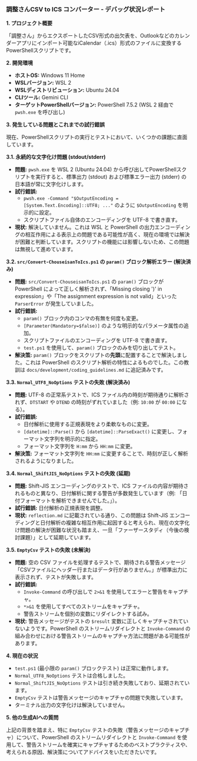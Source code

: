 ### **調整さんCSV to ICS コンバーター - デバッグ状況レポート**

**1. プロジェクト概要**

「調整さん」からエクスポートしたCSV形式の出欠表を、Outlookなどのカレンダーアプリにインポート可能なiCalendar（.ics）形式のファイルに変換するPowerShellスクリプトです。

**2. 開発環境**

*   **ホストOS:** Windows 11 Home
*   **WSLバージョン:** WSL 2
*   **WSLディストリビューション:** Ubuntu 24.04
*   **CLIツール:** Gemini CLI
*   **ターゲットPowerShellバージョン:** PowerShell 7.5.2 (WSL 2 経由で `pwsh.exe` を呼び出し)

**3. 発生している問題とこれまでの試行錯誤**

現在、PowerShellスクリプトの実行とテストにおいて、いくつかの課題に直面しています。

**3.1. 永続的な文字化け問題 (stdout/stderr)**

*   **問題:** `pwsh.exe` を WSL 2 (Ubuntu 24.04) から呼び出してPowerShellスクリプトを実行すると、標準出力 (stdout) および標準エラー出力 (stderr) の日本語が常に文字化けします。
*   **試行錯誤:**
    *   `pwsh.exe -Command "$OutputEncoding = [System.Text.Encoding]::UTF8; ..."` のように `$OutputEncoding` を明示的に設定。
    *   スクリプトファイル自体のエンコーディングを UTF-8 で書き直す。
*   **現状:** 解決していません。これは WSL と PowerShell の出力エンコーディングの相互作用による表示上の問題である可能性が高く、現在の環境では解決が困難と判断しています。スクリプトの機能には影響しないため、この問題は無視して進めています。

**3.2. `src/Convert-ChouseisanToIcs.ps1` の `param()` ブロック解析エラー (解決済み)**

*   **問題:** `src/Convert-ChouseisanToIcs.ps1` の `param()` ブロックが PowerShell によって正しく解析されず、「Missing closing ')' in expression」や「The assignment expression is not valid」といった `ParserError` が発生していました。
*   **試行錯誤:**
    *   `param()` ブロック内のコンマの有無を何度も変更。
    *   `[Parameter(Mandatory=$false)]` のような明示的なパラメータ属性の追加。
    *   スクリプトファイルのエンコーディングを UTF-8 で書き直す。
    *   `test.ps1` を使用して、`param()` ブロックのみを切り出してテスト。
*   **解決策:** `param()` ブロックをスクリプトの**先頭**に配置することで解決しました。これは PowerShell のスクリプト解析の特性によるものでした。この教訓は `docs/development/coding_guidelines.md` に追記済みです。

**3.3. `Normal_UTF8_NoOptions` テストの失敗 (解決済み)**

*   **問題:** UTF-8 の正常系テストで、ICS ファイル内の時刻が期待通りに解析されず、`DTSTART` や `DTEND` の時刻がずれていました（例: `10:00` が `00:00` になる）。
*   **試行錯誤:**
    *   日付解析に使用する正規表現をより柔軟なものに変更。
    *   `[datetime]::Parse()` から `[datetime]::ParseExact()` に変更し、フォーマット文字列を明示的に指定。
    *   フォーマット文字列を `H:mm` から `HH:mm` に変更。
*   **解決策:** フォーマット文字列を `HH:mm` に変更することで、時刻が正しく解析されるようになりました。

**3.4. `Normal_ShiftJIS_NoOptions` テストの失敗 (延期)**

*   **問題:** Shift-JIS エンコーディングのテストで、ICS ファイルの内容が期待されるものと異なり、日付解析に関する警告が多数発生しています（例: 「日付フォーマットを解析できませんでした。」）。
*   **試行錯誤:** 日付解析の正規表現を調整。
*   **現状:** `reflection.md` に記載されている通り、この問題は Shift-JIS エンコーディングと日付解析の複雑な相互作用に起因すると考えられ、現在の文字化け問題の解決が困難な状況も踏まえ、一旦「ファーザースタディ（今後の検討課題）」として延期しています。

**3.5. `EmptyCsv` テストの失敗 (未解決)**

*   **問題:** 空の CSV ファイルを処理するテストで、期待される警告メッセージ「CSVファイルにヘッダー行またはデータ行がありません。」が標準出力に表示されず、テストが失敗します。
*   **試行錯誤:**
    *   `Invoke-Command` の呼び出しで `2>&1` を使用してエラーと警告をキャプチャ。
    *   `*>&1` を使用してすべてのストリームをキャプチャ。
    *   警告ストリームを個別の変数にリダイレクトする試み。
*   **現状:** 警告メッセージがテストの `$result` 変数に正しくキャプチャされていないようです。PowerShell のストリームリダイレクトと `Invoke-Command` の組み合わせにおける警告ストリームのキャプチャ方法に問題がある可能性があります。

**4. 現在の状況**

*   `test.ps1` (最小限の `param()` ブロックテスト) は正常に動作します。
*   `Normal_UTF8_NoOptions` テストは合格しました。
*   `Normal_ShiftJIS_NoOptions` テストは引き続き失敗しており、延期されています。
*   `EmptyCsv` テストは警告メッセージのキャプチャの問題で失敗しています。
*   ターミナル出力の文字化けは解決していません。

**5. 他の生成AIへの質問**

上記の背景を踏まえ、特に `EmptyCsv` テストの失敗（警告メッセージのキャプチャ）について、PowerShell のストリームリダイレクトと `Invoke-Command` を使用して、警告ストリームを確実にキャプチャするためのベストプラクティスや、考えられる原因、解決策についてアドバイスをいただきたいです。
